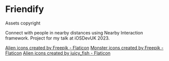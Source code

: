 # Friendify

Assets copyright

Connect with people in nearby distances using Nearby Interaction framework.
Project for my talk at iOSDevUK 2023.

<a href="https://www.flaticon.com/free-icons/alien" title="alien icons">Alien icons created by Freepik - Flaticon</a>
<a href="https://www.flaticon.com/free-icons/monster" title="monster icons">Monster icons created by Freepik - Flaticon</a>
<a href="https://www.flaticon.com/free-icons/alien" title="alien icons">Alien icons created by juicy_fish - Flaticon</a>
